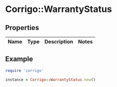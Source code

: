 # Corrigo::WarrantyStatus

## Properties

| Name | Type | Description | Notes |
| ---- | ---- | ----------- | ----- |

## Example

```ruby
require 'corrigo'

instance = Corrigo::WarrantyStatus.new()
```

